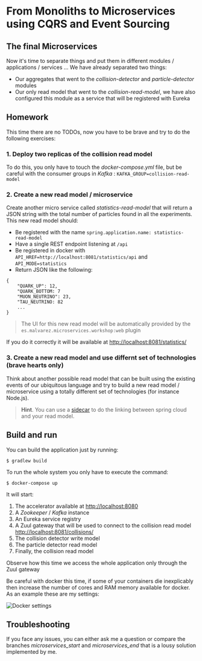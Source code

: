 # From Monoliths to Microservices using CQRS and Event Sourcing

## The final Microservices

Now it's time to separate things and put them in different modules / applications / services ... We have already separated
two things:
* Our aggregates that went to the *collision-detector* and *particle-detector* modules
* Our only read model that went to the *collision-read-model*, we have also configured this module as a service that will be
registered with Eureka

## Homework

This time there are no TODOs, now you have to be brave and try to do the following exercises:

### 1. Deploy two replicas of the collision read model

To do this, you only have to touch the *docker-compose.yml* file, but be careful with the consumer groups in *Kafka* : ```KAFKA_GROUP=collision-read-model```

### 2. Create a new read model / microservice

Create another micro service called *statistics-read-model* that will return a JSON string with the total number of particles found in all the experiments. 
This new read model should:
* Be registered with the name ```spring.application.name: statistics-read-model```
* Have a single REST endpoint listening at ```/api```
* Be registered in docker with ```API_HREF=http://localhost:8081/statistics/api``` and ```API_MODE=statistics```
* Return JSON like the following:

``` 
{
    "QUARK_UP": 12,
    "QUARK_BOTTOM: 7
    "MUON_NEUTRINO": 23,
    "TAU_NEUTRINO: 82
    ...
}
```

> The UI for this new read model will be automatically provided by the ```es.malvarez.microservices.workshop:web``` plugin

If you do it correctly it will be available at [http://localhost:8081/statistics/](http://localhost:8081/statistics/)

### 3. Create a new read model and use differnt set of technologies (brave hearts only)

Think about another possible read model that can be built using the existing events of our ubiquitous language and try to build a new read model / microservice using a totally different set of technologies (for instance Node.js).

> **Hint**. You can use a [sidecar](http://projects.spring.io/spring-cloud/spring-cloud.html#_polyglot_support_with_sidecar) to do the linking between spring cloud and your read model.

## Build and run

You can build the application just by running:

```shell
$ gradlew build
```

To run the whole system you only have to execute the command:

```shell
$ docker-compose up
```

It will start:
1. The accelerator available at [http://localhost:8080](http://localhost:8080)
2. A *Zookeeper* / *Kafka* instance
3. An Eureka service registry
4. A Zuul gateway that will be used to connect to the collision read model [http://localhost:8081/collisions/](http://localhost:8081/collisions/)
5. The collision detector write model
6. The particle detector read model
7. Finally, the collision read model

Observe how this time we access the whole application only through the Zuul gateway

Be careful with docker this time, if some of your containers die inexplicably then increase the number of cores and RAM memory available for docker. As an example these
are my settings:

![Docker settings](https://raw.githubusercontent.com/manuel-alvarez-alvarez/microservices-workshop/microservices_start/docker-config.png)

## Troubleshooting

If you face any issues, you can either ask me a question or compare the branches *microservices_start* and *microservices_end* that is a lousy solution implemented by me.






